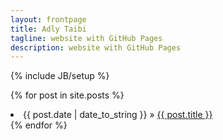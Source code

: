 ```yaml
---
layout: frontpage
title: Adly Taibi
tagline: website with GitHub Pages
description: website with GitHub Pages
---
```

{% include JB/setup %}

{% for post in site.posts %}
  <li><span>{{ post.date | date_to_string }}</span> &raquo; <a href="{{ post.url }}">{{ post.title }}</a></li>
{% endfor %}


